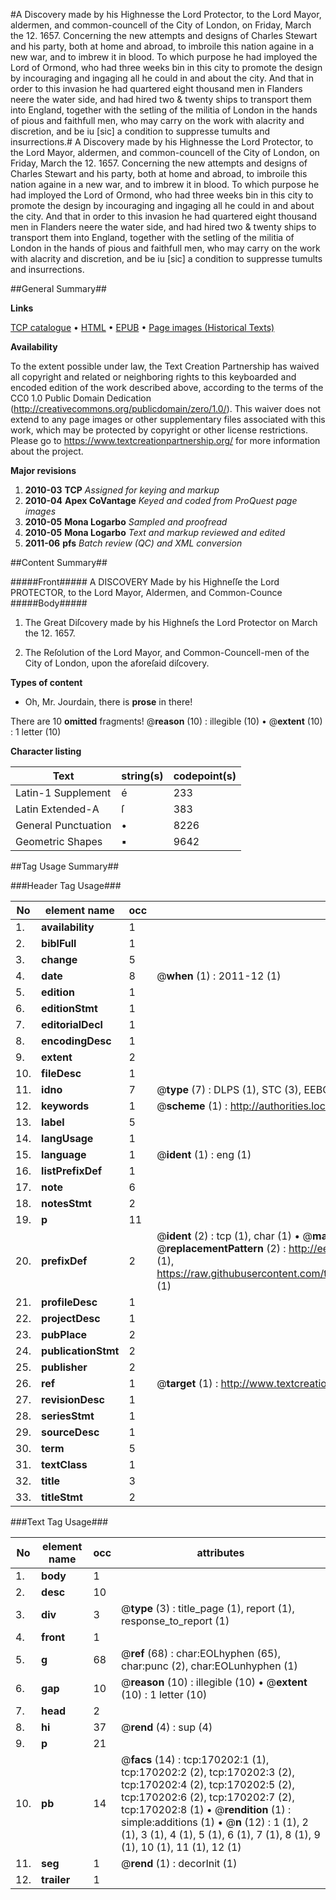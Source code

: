 #A Discovery made by his Highnesse the Lord Protector, to the Lord Mayor, aldermen, and common-councell of the City of London, on Friday, March the 12. 1657. Concerning the new attempts and designs of Charles Stewart and his party, both at home and abroad, to imbroile this nation againe in a new war, and to imbrew it in blood. To which purpose he had imployed the Lord of Ormond, who had three weeks bin in this city to promote the design by incouraging and ingaging all he could in and about the city. And that in order to this invasion he had quartered eight thousand men in Flanders neere the water side, and had hired two & twenty ships to transport them into England, together with the setling of the militia of London in the hands of pious and faithfull men, who may carry on the work with alacrity and discretion, and be iu [sic] a condition to suppresse tumults and insurrections.#
A Discovery made by his Highnesse the Lord Protector, to the Lord Mayor, aldermen, and common-councell of the City of London, on Friday, March the 12. 1657. Concerning the new attempts and designs of Charles Stewart and his party, both at home and abroad, to imbroile this nation againe in a new war, and to imbrew it in blood. To which purpose he had imployed the Lord of Ormond, who had three weeks bin in this city to promote the design by incouraging and ingaging all he could in and about the city. And that in order to this invasion he had quartered eight thousand men in Flanders neere the water side, and had hired two & twenty ships to transport them into England, together with the setling of the militia of London in the hands of pious and faithfull men, who may carry on the work with alacrity and discretion, and be iu [sic] a condition to suppresse tumults and insurrections.

##General Summary##

**Links**

[TCP catalogue](http://www.ota.ox.ac.uk/tcp/)  • 
[HTML](http://tei.it.ox.ac.uk/tcp/Texts-HTML/free/A81/A81525.html)  • 
[EPUB](http://tei.it.ox.ac.uk/tcp/Texts-EPUB/free/A81/A81525.epub) • 
[Page images (Historical Texts)](https://historicaltexts.jisc.ac.uk/eebo-99867983e)

**Availability**

To the extent possible under law, the Text Creation Partnership has waived all copyright and related or neighboring rights to this keyboarded and encoded edition of the work described above, according to the terms of the CC0 1.0 Public Domain Dedication (http://creativecommons.org/publicdomain/zero/1.0/). This waiver does not extend to any page images or other supplementary files associated with this work, which may be protected by copyright or other license restrictions. Please go to https://www.textcreationpartnership.org/ for more information about the project.

**Major revisions**

1. __2010-03__ __TCP__ *Assigned for keying and markup*
1. __2010-04__ __Apex CoVantage__ *Keyed and coded from ProQuest page images*
1. __2010-05__ __Mona Logarbo__ *Sampled and proofread*
1. __2010-05__ __Mona Logarbo__ *Text and markup reviewed and edited*
1. __2011-06__ __pfs__ *Batch review (QC) and XML conversion*

##Content Summary##

#####Front#####
A DISCOVERY Made by his Highneſſe the Lord PROTECTOR, to the Lord Mayor, Aldermen, and Common-Counce
#####Body#####

1. The Great Diſcovery made by his Highneſs the Lord Protector on March the 12. 1657.

1. The Reſolution of the Lord Mayor, and Common-Councell-men of the City of London, upon the aforeſaid diſcovery.

**Types of content**

  * Oh, Mr. Jourdain, there is **prose** in there!

There are 10 **omitted** fragments! 
 @__reason__ (10) : illegible (10)  •  @__extent__ (10) : 1 letter (10)

**Character listing**


|Text|string(s)|codepoint(s)|
|---|---|---|
|Latin-1 Supplement|é|233|
|Latin Extended-A|ſ|383|
|General Punctuation|•|8226|
|Geometric Shapes|▪|9642|

##Tag Usage Summary##

###Header Tag Usage###

|No|element name|occ|attributes|
|---|---|---|---|
|1.|__availability__|1||
|2.|__biblFull__|1||
|3.|__change__|5||
|4.|__date__|8| @__when__ (1) : 2011-12 (1)|
|5.|__edition__|1||
|6.|__editionStmt__|1||
|7.|__editorialDecl__|1||
|8.|__encodingDesc__|1||
|9.|__extent__|2||
|10.|__fileDesc__|1||
|11.|__idno__|7| @__type__ (7) : DLPS (1), STC (3), EEBO-CITATION (1), PROQUEST (1), VID (1)|
|12.|__keywords__|1| @__scheme__ (1) : http://authorities.loc.gov/ (1)|
|13.|__label__|5||
|14.|__langUsage__|1||
|15.|__language__|1| @__ident__ (1) : eng (1)|
|16.|__listPrefixDef__|1||
|17.|__note__|6||
|18.|__notesStmt__|2||
|19.|__p__|11||
|20.|__prefixDef__|2| @__ident__ (2) : tcp (1), char (1)  •  @__matchPattern__ (2) : ([0-9\-]+):([0-9IVX]+) (1), (.+) (1)  •  @__replacementPattern__ (2) : http://eebo.chadwyck.com/downloadtiff?vid=$1&page=$2 (1), https://raw.githubusercontent.com/textcreationpartnership/Texts/master/tcpchars.xml#$1 (1)|
|21.|__profileDesc__|1||
|22.|__projectDesc__|1||
|23.|__pubPlace__|2||
|24.|__publicationStmt__|2||
|25.|__publisher__|2||
|26.|__ref__|1| @__target__ (1) : http://www.textcreationpartnership.org/docs/. (1)|
|27.|__revisionDesc__|1||
|28.|__seriesStmt__|1||
|29.|__sourceDesc__|1||
|30.|__term__|5||
|31.|__textClass__|1||
|32.|__title__|3||
|33.|__titleStmt__|2||


###Text Tag Usage###

|No|element name|occ|attributes|
|---|---|---|---|
|1.|__body__|1||
|2.|__desc__|10||
|3.|__div__|3| @__type__ (3) : title_page (1), report (1), response_to_report (1)|
|4.|__front__|1||
|5.|__g__|68| @__ref__ (68) : char:EOLhyphen (65), char:punc (2), char:EOLunhyphen (1)|
|6.|__gap__|10| @__reason__ (10) : illegible (10)  •  @__extent__ (10) : 1 letter (10)|
|7.|__head__|2||
|8.|__hi__|37| @__rend__ (4) : sup (4)|
|9.|__p__|21||
|10.|__pb__|14| @__facs__ (14) : tcp:170202:1 (1), tcp:170202:2 (2), tcp:170202:3 (2), tcp:170202:4 (2), tcp:170202:5 (2), tcp:170202:6 (2), tcp:170202:7 (2), tcp:170202:8 (1)  •  @__rendition__ (1) : simple:additions (1)  •  @__n__ (12) : 1 (1), 2 (1), 3 (1), 4 (1), 5 (1), 6 (1), 7 (1), 8 (1), 9 (1), 10 (1), 11 (1), 12 (1)|
|11.|__seg__|1| @__rend__ (1) : decorInit (1)|
|12.|__trailer__|1||
